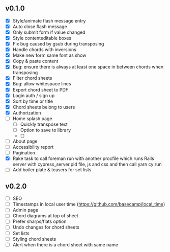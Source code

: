 ## v0.1.0
- [x] Style/animate flash message entry
- [x] Auto close flash message
- [x] Only submit form if value changed
- [x] Style contenteditable boxes
- [x] Fix bug caused by gsub during transposing
- [x] Handle chords with inversions
- [x] Make new form same font as show
- [x] Copy & paste content
- [x] Bug: ensure there is always at least one space in between chords when transposing
- [x] Filter chord sheets
- [x] Bug: allow whitespace lines
- [x] Export chord sheet to PDF
- [x] Login auth / sign up
- [x] Sort by time or title
- [x] Chord sheets belong to users
- [x] Authorization
- [ ] Home splash page
  - [ ] Quickly transpose text
  - [ ] Option to save to library
  - [ ] 
- [ ] About page
- [ ] Accessibility report
- [ ] Pagination
- [x] Rake task to call foreman run with another procfile which runs Rails server with cypress_server.pid file, js and css and then call yarn cy:run
- [ ] Add boiler plate & teasers for set lists

## v0.2.0
- [ ] SEO
- [ ] Timestamps in local user time (https://github.com/basecamp/local_time)
- [ ] Admin page
- [ ] Chord diagrams at top of sheet
- [ ] Prefer sharps/flats option
- [ ] Undo changes for chord sheets
- [ ] Set lists
- [ ] Styling chord sheets
- [ ] Alert when there is a chord sheet with same name